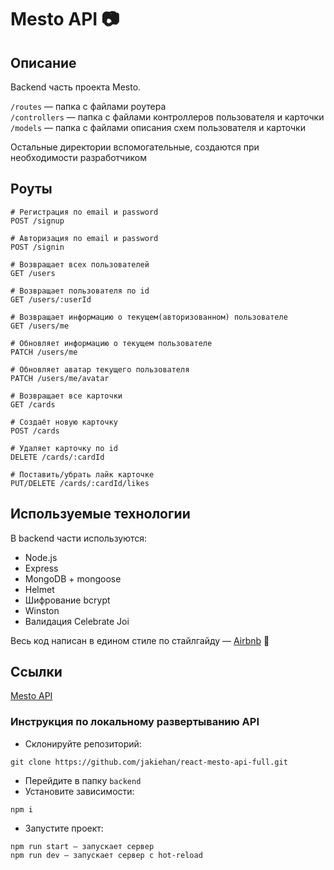 # Mesto API 📷

## Описание
Backend часть проекта Mesto.

`/routes` — папка с файлами роутера  
`/controllers` — папка с файлами контроллеров пользователя и карточки   
`/models` — папка с файлами описания схем пользователя и карточки

Остальные директории вспомогательные, создаются при необходимости разработчиком

## Роуты

```
# Регистрация по email и password
POST /signup  
```
```
# Авторизация по email и password
POST /signin
``` 
```
# Возвращает всех пользователей
GET /users
```
```
# Возвращает пользователя по id
GET /users/:userId
```
```
# Возвращает информацию о текущем(авторизованном) пользователе
GET /users/me
```
```
# Обновляет информацию о текущем пользователе
PATCH /users/me
```
```
# Обновляет аватар текущего пользователя
PATCH /users/me/avatar
```
```
# Возвращает все карточки
GET /cards
```
```
# Создаёт новую карточку
POST /cards
```
```
# Удаляет карточку по id
DELETE /cards/:cardId
```
```
# Поставить/убрать лайк карточке
PUT/DELETE /cards/:cardId/likes
```

## Используемые технологии

В backend части используются:
- Node.js
- Express
- MongoDB + mongoose
- Helmet
- Шифрование bcrypt
- Winston
- Валидация Celebrate Joi

Весь код написан в едином стиле по стайлгайду — [Airbnb](https://github.com/airbnb/javascript "Airbnb") 💪

## Ссылки

[Mesto API](https://api.mesto-jaki.nomorepartiesxyz.ru "backend")  

### Инструкция по локальному развертыванию API
- Склонируйте репозиторий:
```
git clone https://github.com/jakiehan/react-mesto-api-full.git
```
- Перейдите в папку `backend`
- Установите зависимости:
```
npm i
```
- Запустите проект:
```
npm run start — запускает сервер   
npm run dev — запускает сервер с hot-reload
```
